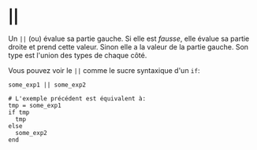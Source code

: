 # ||

Un `||` (ou) évalue sa partie gauche.
Si elle est *fausse*, elle évalue sa partie droite et prend cette valeur.
Sinon elle a la valeur de la partie gauche.
Son type est l'union des types de chaque côté.

Vous pouvez voir le `||` comme le sucre syntaxique d'un `if`:

```crystal
some_exp1 || some_exp2

# L'exemple précédent est équivalent à:
tmp = some_exp1
if tmp
  tmp
else
  some_exp2
end
```
